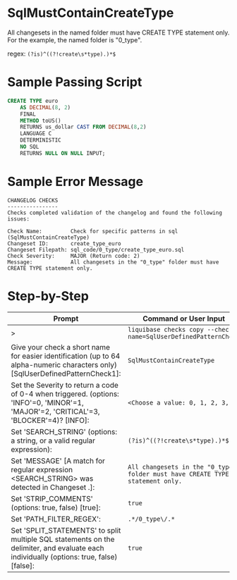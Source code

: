 # SqlMustContainCreateType

All changesets in the named folder must have CREATE TYPE statement only. For the example, the named folder is "0_type".

regex: `(?is)^((?!create\s*type).)*$`

# Sample Passing Script
``` sql
CREATE TYPE euro 
    AS DECIMAL(8, 2) 
    FINAL
    METHOD toUS()
    RETURNS us_dollar CAST FROM DECIMAL(8,2)
    LANGUAGE C
    DETERMINISTIC
    NO SQL
    RETURNS NULL ON NULL INPUT;
```

# Sample Error Message
```
CHANGELOG CHECKS
----------------
Checks completed validation of the changelog and found the following issues:

Check Name:         Check for specific patterns in sql (SqlMustContainCreateType)
Changeset ID:       create_type_euro
Changeset Filepath: sql_code/0_type/create_type_euro.sql
Check Severity:     MAJOR (Return code: 2)
Message:            All changesets in the "0_type" folder must have CREATE TYPE statement only.
```
# Step-by-Step

| Prompt | Command or User Input |
| ------ | ----------------------|
| > | `liquibase checks copy --check-name=SqlUserDefinedPatternCheck` |
| Give your check a short name for easier identification (up to 64 alpha-numeric characters only) [SqlUserDefinedPatternCheck1]: | `SqlMustContainCreateType` |
| Set the Severity to return a code of 0-4 when triggered. (options: 'INFO'=0, 'MINOR'=1, 'MAJOR'=2, 'CRITICAL'=3, 'BLOCKER'=4)? [INFO]: | `<Choose a value: 0, 1, 2, 3, 4>` |
| Set 'SEARCH_STRING' (options: a string, or a valid regular expression): | `(?is)^((?!create\s*type).)*$` |
| Set 'MESSAGE' [A match for regular expression <SEARCH_STRING> was detected in Changeset <CHANGESET>.]: | `All changesets in the "0_type" folder must have CREATE TYPE statement only.` |
| Set 'STRIP_COMMENTS' (options: true, false) [true]: | `true` |
| Set 'PATH_FILTER_REGEX': | `.*/0_type\/.*` |
| Set 'SPLIT_STATEMENTS' to split multiple SQL statements on the delimiter, and evaluate each individually (options: true, false) [false]: | `true` |
